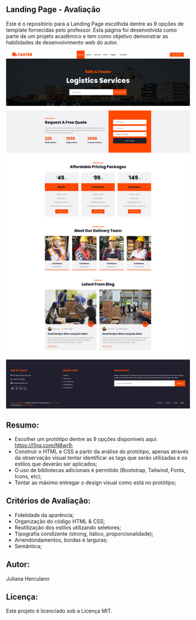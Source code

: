 ## Landing Page - Avaliação

Este é o repositório para a Landing Page escolhida dentre as 9 opções de template fornecidas pelo professor. Esta página foi desenvolvida como parte de um projeto acadêmico e tem como objetivo demonstrar as habilidades de desenvolvimento web do autor.

![Final result](imagens/final_result.png)

## Resumo:

- Escolher um protótipo dentre as 9 opções disponíveis aqui: https://l1nq.com/N8wr9;
- Construir o HTML e CSS a partir da análise do protótipo, apenas através da observação visual tentar identificar as tags que serão utilizadas e os estilos que deverão ser aplicados;
- O uso de bibliotecas adicionais é permitido (Bootstrap, Tailwind, Fonts, Icons, etc);
- Tentar ao máximo entregar o design visual como está no protótipo;

## Critérios de Avaliação:

- Fidelidade da aparência;
- Organização do código HTML & CSS;
- Reutilização dos estilos utilizando seletores;
- Tipografia condizente (strong, itálico, proporcionalidade);
- Arrendondamentos, bordas e larguras;
- Semântica;



## Autor:
Juliana Herculano

## Licença:
Este projeto é licenciado sob a Licença MIT.
